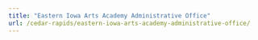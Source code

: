 ```yaml
---
title: "Eastern Iowa Arts Academy Administrative Office"
url: /cedar-rapids/eastern-iowa-arts-academy-administrative-office/
---
```


